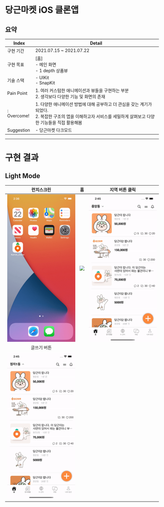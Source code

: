 # 당근마켓 iOS 클론앱


## 요약


|Index|Detail|
|------|---|
|구현 기간| 2021.07.15 ~ 2021.07.22 |
|구현 목표 | [홈]  <br> - 메인 화면 <br> - 1 depth 상품뷰 | 
|기술 스택|- UIKit <br> - SnapKit|
|Pain Point|1. 여러 커스텀한 애니메이션과 뷰들을 구현하는 부분 <br> 2. 생각보다 다양한 기능 및 화면의 존재|
|: Overcome!|1. 다양한 애니메이션 방법에 대해 공부하고 더 관심을 갖는 계기가 되었다. <br> 2. 복잡한 구조의 앱을 이해하고자 서비스를 세밀하게 살펴보고 다양한 기능들을 직접 활용해봄|
|Suggestion|- 당근마켓 다크모드|

-------------

# 구현 결과

## Light Mode
|런치스크린|홈|지역 버튼 클릭|
|:----:|:----:|:----:|
|<img src="https://github.com/ChaminLee/Karrot_Clone/blob/master/samples/Light/launch.gif" width="300">|<img src="https://github.com/ChaminLee/Karrot_Clone/blob/master/samples/Light/Home.gif" width="300">|<img src="https://github.com/ChaminLee/Karrot_Clone/blob/master/samples/Light/Location.gif" width="300">|
|글쓰기 버튼|||
|<img src="https://github.com/ChaminLee/Karrot_Clone/blob/master/samples/Light/Add.gif" width="300">|||

